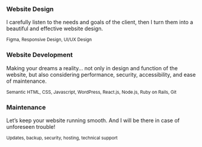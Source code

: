 ### Website Design

I carefully listen to the needs and goals of the client, then I turn them into a beautiful and effective website design.

<small>Figma, Responsive Design, UI/UX Design</small>
  
### Website Development

Making your dreams a reality… not only in design and function of the website, but also considering performance, security, accessibility, and ease of maintenance.

<small>Semantic HTML, CSS, Javascript, WordPress, React.js, Node.js, Ruby on Rails, Git</small>
  
### Maintenance

Let’s keep your website running smooth. And I will be there in case of unforeseen trouble!

<small>Updates, backup, security, hosting, technical support</small>
